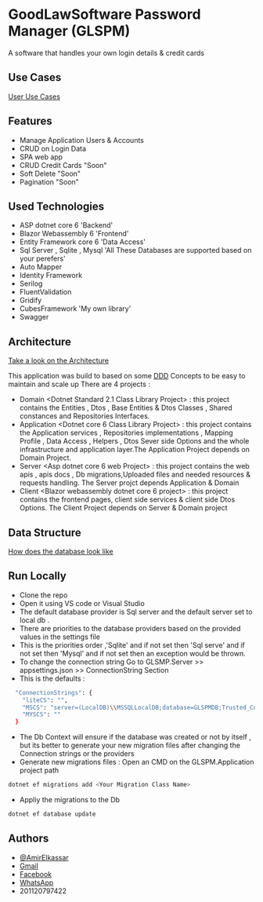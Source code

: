 
# GoodLawSoftware Password Manager (GLSPM)

A software that handles your own login details & credit cards



## Use Cases
[User Use Cases](https://github.com/AE-Mesco/GLSPM/blob/master/Planning/UseCases.pdf)
## Features
- Manage Application Users & Accounts
- CRUD on Login Data
- SPA web app
- CRUD Credit Cards "Soon"
- Soft Delete "Soon"
- Pagination "Soon"

## Used Technologies

- ASP dotnet core 6 'Backend'
- Blazor Webassembly 6 'Frontend'
- Entity Framework core 6 'Data Access'
- Sql Server , Sqlite , Mysql 'All These Databases are supported based on your perefers'
- Auto Mapper
- Identity Framework 
- Serilog 
- FluentValidation
- Gridify
- CubesFramework 'My own library'
- Swagger
## Architecture
 [Take a look on the Architecture](https://github.com/AE-Mesco/GLSPM/blob/master/Planning/Arch.pdf)
 
This application was build to based on some [DDD](https://martinfowler.com/bliki/DomainDrivenDesign.html) Concepts to be easy to maintain and scale up
There are 4 projects :
- Domain <Dotnet Standard 2.1 Class Library Project> : this project contains the Entities , Dtos , Base Entities & Dtos Classes , Shared constances and Repositories Interfaces.
- Application <Dotnet core 6 Class Library Project> : this project contains the Application services , Repositories implementations , Mapping Profile , Data Access , Helpers , Dtos Sever side Options and the whole infrastructure and application layer.The Application Project depends on Domain Project.
- Server <Asp dotnet core 6 web Project> : this project contains the web apis , apis docs , Db migrations,Uploaded files and needed resources  & requests handling. The Server projct depends Application & Domain
- Client <Blazor webassembly dotnet core 6 project> : this project contains the frontend pages, client side services & client side Dtos Options. The Client Project depends on Server & Domain project
 
## Data Structure
[How does the database look like](https://github.com/AE-Mesco/GLSPM/blob/master/Planning/DataStructure.pdf)
## Run Locally

- Clone the repo 
- Open it using VS code or Visual Studio 
- The default database provider is Sql server and the default server set to local db .
- There are priorities to the database providers based on the provided values in the settings file
- This is the priorities order ,'Sqlite' and if not set then 'Sql serve' and if not set then 'Mysql' and if not set then an exception would be thrown.
- To change the connection string Go to GLSMP.Server >> appsettings.json >> ConnectionString Section
- This is the defaults : 

```bash
  "ConnectionStrings": {
    "liteCS": "",
    "MSCS": "server=(LocalDB)\\MSSQLLocalDB;database=GLSPMDB;Trusted_Connection=true;",
    "MYSCS": ""
  }
```
- The Db Context will ensure if the database was created or not by itself , but its better to generate your new migration files after changing the Connection strings or the providers
- Generate new migrations files : Open an CMD on the  GLSPM.Application project path 

```bash
dotnet ef migrations add <Your Migration Class Name>
```

- Appliy the migrations to the Db

```bash
dotnet ef database update
```  


## Authors

- [@AmirElkassar](https://github.com/AE-Mesco)
- [Gmail](Amir.elkassar@gmail.com)
- [Facebook](https://www.facebook.com/amiralielkassar/)
- [WhatsApp](https://wa.me/message/BAEM3XANAO2MD1)
- 201120797422


